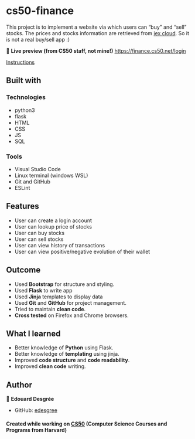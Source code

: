 # cs50-finance
This project is to implement a website via which users can “buy” and “sell” stocks. The prices and stocks information are retrieved from [iex cloud](https://iexcloud.io/). So it is not a real buy/sell app :)

🔗 **Live preview (from CS50 staff, not mine!)**  https://finance.cs50.net/login


[Instructions](https://cs50.harvard.edu/x/2022/psets/9/finance/)


## Built with
### Technologies
* python3
* flask
* HTML
* CSS
* JS
* SQL

### Tools

* Visual Studio Code
* Linux terminal (windows WSL)
* Git and GitHub
* ESLint
  
## Features
* User can create a login account
* User can lookup price of stocks
* User can buy stocks
* User can sell stocks
* User can view history of transactions
* User can view positive/negative evolution of their wallet

## Outcome

* Used **Bootstrap** for structure and styling.
* Used **Flask** to write app
* Used **Jinja** templates to display data
* Used **Git** and **GitHub** for project management.
* Tried to maintain **clean code**.
* **Cross tested** on Firefox and Chrome browsers.



## What I learned

* Better knowledge of **Python** using Flask.
* Better knowledge of **templating** using jinja.
* Improved **code structure** and **code readability**.
* Improved **clean code** writing.

## Author

👤 **Edouard Desgrée**
* GitHub: [edesgree](https://github.com/edesgree)




#### Created while working on  [CS50](https://www.edx.org/cs50) (Computer Science Courses and Programs from Harvard)
